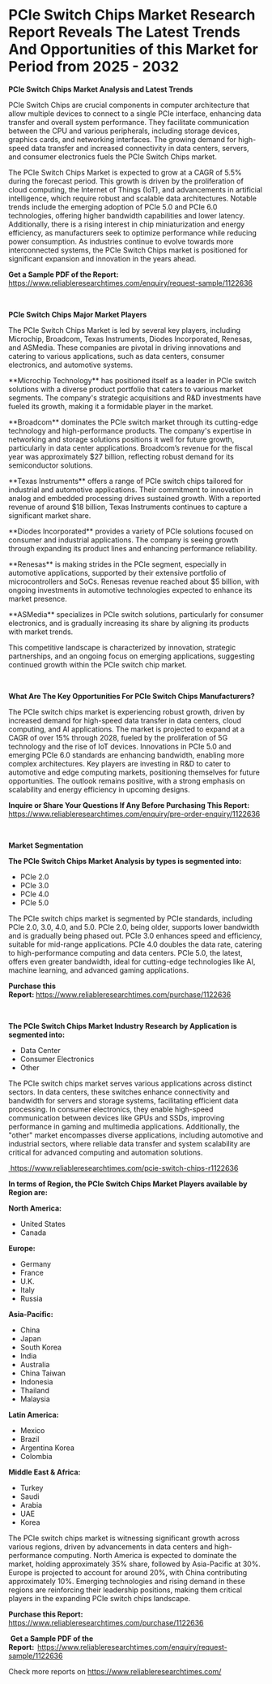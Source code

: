 <p><h1>PCIe Switch Chips Market Research Report Reveals The Latest Trends And Opportunities of this Market for Period from 2025 - 2032</h1></p><p><strong>PCIe Switch Chips Market Analysis and Latest Trends</strong></p>
<p><p>PCIe Switch Chips are crucial components in computer architecture that allow multiple devices to connect to a single PCIe interface, enhancing data transfer and overall system performance. They facilitate communication between the CPU and various peripherals, including storage devices, graphics cards, and networking interfaces. The growing demand for high-speed data transfer and increased connectivity in data centers, servers, and consumer electronics fuels the PCIe Switch Chips market.</p><p>The PCIe Switch Chips Market is expected to grow at a CAGR of 5.5% during the forecast period. This growth is driven by the proliferation of cloud computing, the Internet of Things (IoT), and advancements in artificial intelligence, which require robust and scalable data architectures. Notable trends include the emerging adoption of PCIe 5.0 and PCIe 6.0 technologies, offering higher bandwidth capabilities and lower latency. Additionally, there is a rising interest in chip miniaturization and energy efficiency, as manufacturers seek to optimize performance while reducing power consumption. As industries continue to evolve towards more interconnected systems, the PCIe Switch Chips market is positioned for significant expansion and innovation in the years ahead.</p></p>
<p><strong>Get a Sample PDF of the Report:&nbsp;</strong> <a href="https://www.reliableresearchtimes.com/enquiry/request-sample/1122636?utm_campaign=2451&utm_medium=2&utm_source=Github&utm_content=ia&utm_term=13022025&utm_id=pcie-switch-chips">https://www.reliableresearchtimes.com/enquiry/request-sample/1122636</a></p>
<p>&nbsp;</p>
<p><strong>PCIe Switch Chips Major Market Players</strong></p>
<p><p>The PCIe Switch Chips Market is led by several key players, including Microchip, Broadcom, Texas Instruments, Diodes Incorporated, Renesas, and ASMedia. These companies are pivotal in driving innovations and catering to various applications, such as data centers, consumer electronics, and automotive systems.</p><p>**Microchip Technology** has positioned itself as a leader in PCIe switch solutions with a diverse product portfolio that caters to various market segments. The company's strategic acquisitions and R&D investments have fueled its growth, making it a formidable player in the market.</p><p>**Broadcom** dominates the PCIe switch market through its cutting-edge technology and high-performance products. The company's expertise in networking and storage solutions positions it well for future growth, particularly in data center applications. Broadcom’s revenue for the fiscal year was approximately $27 billion, reflecting robust demand for its semiconductor solutions.</p><p>**Texas Instruments** offers a range of PCIe switch chips tailored for industrial and automotive applications. Their commitment to innovation in analog and embedded processing drives sustained growth. With a reported revenue of around $18 billion, Texas Instruments continues to capture a significant market share.</p><p>**Diodes Incorporated** provides a variety of PCIe solutions focused on consumer and industrial applications. The company is seeing growth through expanding its product lines and enhancing performance reliability.</p><p>**Renesas** is making strides in the PCIe segment, especially in automotive applications, supported by their extensive portfolio of microcontrollers and SoCs. Renesas revenue reached about $5 billion, with ongoing investments in automotive technologies expected to enhance its market presence.</p><p>**ASMedia** specializes in PCIe switch solutions, particularly for consumer electronics, and is gradually increasing its share by aligning its products with market trends.</p><p>This competitive landscape is characterized by innovation, strategic partnerships, and an ongoing focus on emerging applications, suggesting continued growth within the PCIe switch chip market.</p></p>
<p>&nbsp;</p>
<p><strong>What Are The Key Opportunities For PCIe Switch Chips Manufacturers?</strong></p>
<p><p>The PCIe switch chips market is experiencing robust growth, driven by increased demand for high-speed data transfer in data centers, cloud computing, and AI applications. The market is projected to expand at a CAGR of over 15% through 2028, fueled by the proliferation of 5G technology and the rise of IoT devices. Innovations in PCIe 5.0 and emerging PCIe 6.0 standards are enhancing bandwidth, enabling more complex architectures. Key players are investing in R&D to cater to automotive and edge computing markets, positioning themselves for future opportunities. The outlook remains positive, with a strong emphasis on scalability and energy efficiency in upcoming designs.</p></p>
<p><strong>Inquire or Share Your Questions If Any Before Purchasing This Report:</strong> <a href="https://www.reliableresearchtimes.com/enquiry/pre-order-enquiry/1122636?utm_campaign=2451&utm_medium=2&utm_source=Github&utm_content=ia&utm_term=13022025&utm_id=pcie-switch-chips">https://www.reliableresearchtimes.com/enquiry/pre-order-enquiry/1122636</a></p>
<p>&nbsp;</p>
<p><strong>Market Segmentation</strong></p>
<p><strong>The PCIe Switch Chips Market Analysis by types is segmented into:</strong></p>
<p><ul><li>PCIe 2.0</li><li>PCIe 3.0</li><li>PCIe 4.0</li><li>PCIe 5.0</li></ul></p>
<p><p>The PCIe switch chips market is segmented by PCIe standards, including PCIe 2.0, 3.0, 4.0, and 5.0. PCIe 2.0, being older, supports lower bandwidth and is gradually being phased out. PCIe 3.0 enhances speed and efficiency, suitable for mid-range applications. PCIe 4.0 doubles the data rate, catering to high-performance computing and data centers. PCIe 5.0, the latest, offers even greater bandwidth, ideal for cutting-edge technologies like AI, machine learning, and advanced gaming applications.</p></p>
<p><strong>Purchase this Report:&nbsp;</strong><a href="https://www.reliableresearchtimes.com/purchase/1122636?utm_campaign=2451&utm_medium=2&utm_source=Github&utm_content=ia&utm_term=13022025&utm_id=pcie-switch-chips">https://www.reliableresearchtimes.com/purchase/1122636</a></p>
<p>&nbsp;</p>
<p><strong>The PCIe Switch Chips Market Industry Research by Application is segmented into:</strong></p>
<p><ul><li>Data Center</li><li>Consumer Electronics</li><li>Other</li></ul></p>
<p><p>The PCIe switch chips market serves various applications across distinct sectors. In data centers, these switches enhance connectivity and bandwidth for servers and storage systems, facilitating efficient data processing. In consumer electronics, they enable high-speed communication between devices like GPUs and SSDs, improving performance in gaming and multimedia applications. Additionally, the "other" market encompasses diverse applications, including automotive and industrial sectors, where reliable data transfer and system scalability are critical for advanced computing and automation solutions.</p></p>
<p><a href="https://www.reliableresearchtimes.com/pcie-switch-chips-r1122636?utm_campaign=2451&utm_medium=2&utm_source=Github&utm_content=ia&utm_term=13022025&utm_id=pcie-switch-chips">&nbsp;https://www.reliableresearchtimes.com/pcie-switch-chips-r1122636</a></p>
<p><strong>In terms of Region, the PCIe Switch Chips Market Players available by Region are:</strong></p>
<p>
    <p> <strong> North America: </strong>
        <ul>
            <li>United States</li>
            <li>Canada</li>
        </ul>
        </p> 
    <p> <strong> Europe: </strong>
        <ul>
            <li>Germany</li>
            <li>France</li>
            <li>U.K.</li>
            <li>Italy</li>
            <li>Russia</li>
        </ul>
        </p> 
    <p> <strong> Asia-Pacific: </strong>
        <ul>
            <li>China</li>
            <li>Japan</li>
            <li>South Korea</li>
            <li>India</li>
            <li>Australia</li>
            <li>China Taiwan</li>
            <li>Indonesia</li>
            <li>Thailand</li>
            <li>Malaysia</li>
        </ul>
        </p> 
    <p> <strong> Latin America: </strong>
        <ul>
            <li>Mexico</li>
            <li>Brazil</li>
            <li>Argentina Korea</li>
            <li>Colombia</li>
        </ul>
        </p> 
    <p> <strong> Middle East & Africa: </strong>
        <ul>
            <li>Turkey</li>
            <li>Saudi</li>
            <li>Arabia</li>
            <li>UAE</li>
            <li>Korea</li>
        </ul>
    </p>
    </p>
<p><p>The PCIe switch chips market is witnessing significant growth across various regions, driven by advancements in data centers and high-performance computing. North America is expected to dominate the market, holding approximately 35% share, followed by Asia-Pacific at 30%. Europe is projected to account for around 20%, with China contributing approximately 10%. Emerging technologies and rising demand in these regions are reinforcing their leadership positions, making them critical players in the expanding PCIe switch chips landscape.</p></p>
<p><strong>Purchase this Report: </strong><a href="https://www.reliableresearchtimes.com/purchase/1122636?utm_campaign=2451&utm_medium=2&utm_source=Github&utm_content=ia&utm_term=13022025&utm_id=pcie-switch-chips">https://www.reliableresearchtimes.com/purchase/1122636</a></p>
<p>&nbsp;<strong>Get a Sample PDF of the Report:&nbsp;&nbsp;</strong><a href="https://www.reliableresearchtimes.com/enquiry/request-sample/1122636?utm_campaign=2451&utm_medium=2&utm_source=Github&utm_content=ia&utm_term=13022025&utm_id=pcie-switch-chips">https://www.reliableresearchtimes.com/enquiry/request-sample/1122636</a></p>
<p><strong></strong></p>
<p>Check more reports on <a href="https://www.reliableresearchtimes.com/?utm_campaign=2451&utm_medium=2&utm_source=Github&utm_content=ia&utm_term=13022025&utm_id=pcie-switch-chips">https://www.reliableresearchtimes.com/</a></p>